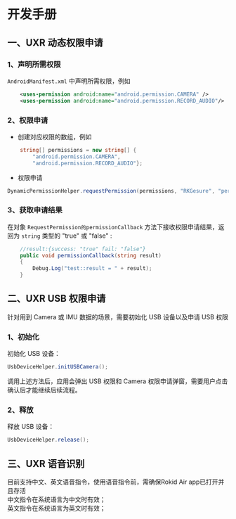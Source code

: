 # 开发手册
## 一、UXR 动态权限申请
### 1、声明所需权限

`AndroidManifest.xml` 中声明所需权限，例如
```xml
    <uses-permission android:name="android.permission.CAMERA" />
    <uses-permission android:name="android.permission.RECORD_AUDIO"/>
```

### 2、权限申请

 * 创建对应权限的数组，例如
```CS
    string[] permissions = new string[] {
        "android.permission.CAMERA",
        "android.permission.RECORD_AUDIO"};
```
 * 权限申请
```CS
DynamicPermissionHelper.requestPermission(permissions, "RKGesure", "permissionCallback");
```

### 3、获取申请结果

在对象 `RequestPermission的permissionCallback` 方法下接收权限申请结果，返回为 `string` 类型的 "true" 或 "false" :
```CS
    //result:{success: "true" fail: "false"}
    public void permissionCallback(string result)
    {
        Debug.Log("test::result = " + result);
    }

```

## 二、UXR USB 权限申请

针对用到 Camera 或 IMU 数据的场景，需要初始化 USB 设备以及申请 USB 权限

### 1、初始化

初始化 USB 设备：
```CS
UsbDeviceHelper.initUSBCamera();
```
调用上述方法后，应用会弹出 USB 权限和 Camera 权限申请弹窗，需要用户点击确认后才能继续后续流程。

### 2、释放

释放 USB 设备：
```CS
UsbDeviceHelper.release();
```

## 三、UXR 语音识别  
   目前支持中文、英文语音指令，使用语音指令前，需确保Rokid Air app已打开并且存活  
      中文指令在系统语言为中文时有效；  
      英文指令在系统语言为英文时有效；



